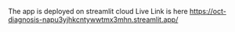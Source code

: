 The app is deployed on streamlit cloud
Live Link is here
https://oct-diagnosis-napu3yjhkcntywwtmx3mhn.streamlit.app/
